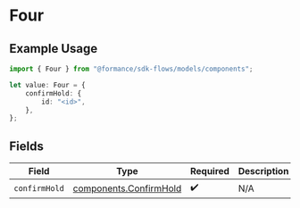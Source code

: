 # Four

## Example Usage

```typescript
import { Four } from "@formance/sdk-flows/models/components";

let value: Four = {
    confirmHold: {
        id: "<id>",
    },
};
```

## Fields

| Field                                                            | Type                                                             | Required                                                         | Description                                                      |
| ---------------------------------------------------------------- | ---------------------------------------------------------------- | ---------------------------------------------------------------- | ---------------------------------------------------------------- |
| `confirmHold`                                                    | [components.ConfirmHold](../../models/components/confirmhold.md) | :heavy_check_mark:                                               | N/A                                                              |